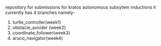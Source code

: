 repository for submissions for kratos autonomous subsytem inductions 
it currently has 4 branches namely-
1. turtle_controller(week1)
2. obstacle_avoider (week2)
3. coordinate_follower(week3)
4. aruco_navigator(week4)
